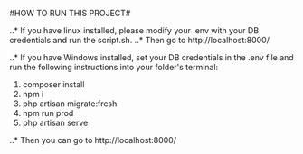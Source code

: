 

#HOW TO RUN THIS PROJECT# 


..* If you have linux installed, please modify your .env with your DB credentials and run the script.sh.
        ..* Then go to http://localhost:8000/

..* If you have Windows installed, set your DB credentials in the .env file and run the following instructions into your folder's terminal:

1. composer install
2. npm i
3. php artisan migrate:fresh
4. npm run prod
5. php artisan serve

..* Then you can go to http://localhost:8000/























